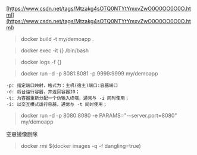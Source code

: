 [https://www.csdn.net/tags/Mtzakg4sOTQ0NTYtYmxvZwO0O0OO0O0O.html](https://www.csdn.net/tags/Mtzakg4sOTQ0NTYtYmxvZwO0O0OO0O0O.html)


> 
> docker build -t my/demoapp .


> docker exec -it {} /bin/bash
> 



> docker logs -f {}

[
](http://10.6.207.82:8080/xxljob/)

> docker run  -d -p 8081:8081 -p 9999:9999 my/demoapp

    -p: 指定端口映射，格式为：主机(宿主)端口:容器端口
    -d: 后台运行容器，并返回容器ID；
    -t: 为容器重新分配一个伪输入终端，通常与 -i 同时使用；
    -i: 以交互模式运行容器，通常与 -t 同时使用；


> docker run -d -p 8080:8080 -e PARAMS="--server.port=8080" my/demoapp

空悬镜像删除
> docker rmi $(docker images -q -f dangling=true)

